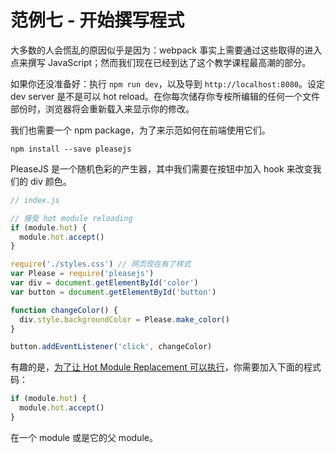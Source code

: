 # 范例七 - 开始撰写程式

大多数的人会慌乱的原因似乎是因为：webpack 事实上需要通过这些取得的进入点来撰写 JavaScript；然而我们现在已经到达了这个教学课程最高潮的部分。

如果你还没准备好：执行 `npm run dev`，以及导到 `http://localhost:8080`。设定 dev server 是不是可以 hot reload。在你每次储存你专桉所编辑的任何一个文件部份时，浏览器将会重新载入来显示你的修改。

我们也需要一个 npm package，为了来示范如何在前端使用它们。

    npm install --save pleasejs

PleaseJS 是一个随机色彩的产生器，其中我们需要在按钮中加入 hook 来改变我们的 div 颜色。

```javascript
// index.js

// 接受 hot module reloading
if (module.hot) {
  module.hot.accept()
}

require('./styles.css') // 网页现在有了样式
var Please = require('pleasejs')
var div = document.getElementById('color')
var button = document.getElementById('button')

function changeColor() {
  div.style.backgroundColor = Please.make_color()
}

button.addEventListener('click', changeColor)
```

有趣的是，[为了让 Hot Module Replacement 可以执行](https://webpack.github.io/docs/hot-module-replacement-with-webpack.html#what-is-needed-to-use-it)，你需要加入下面的程式码：

```javascript
if (module.hot) {
  module.hot.accept()
}
```

在一个 module 或是它的父 module。

